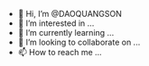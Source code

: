 - 👋 Hi, I’m @DAOQUANGSON
- 👀 I’m interested in ...
- 🌱 I’m currently learning ...
- 💞️ I’m looking to collaborate on ...
- 📫 How to reach me ...

<!---
DAOQUANGSON/DAOQUANGSON is a ✨ special ✨ repository because its `README.md` (this file) appears on your GitHub profile.
You can click the Preview link to take a look at your changes.
--->
